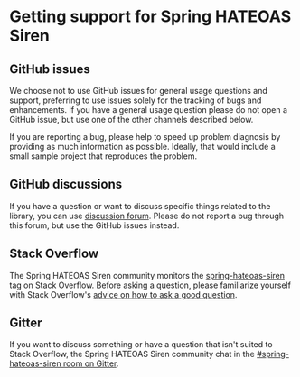 # Getting support for Spring HATEOAS Siren

## GitHub issues
We choose not to use GitHub issues for general usage questions and support, preferring to use issues solely for the tracking of bugs and enhancements. If you have a general usage question please do not open a GitHub issue, but use one of the other channels described below.

If you are reporting a bug, please help to speed up problem diagnosis by providing as much information as possible. Ideally, that would include a small sample project that reproduces the problem.

## GitHub discussions
If you have a question or want to discuss specific things related to the library, you can use [discussion forum](https://github.com/ingogriebsch/spring-hateoas-siren/discussions). Please do not report a bug through this forum, but use the GitHub issues instead.

## Stack Overflow
The Spring HATEOAS Siren community monitors the [spring-hateoas-siren](https://stackoverflow.com/tags/spring-hateoas-siren) tag on Stack Overflow. Before asking a question, please familiarize yourself with Stack Overflow's [advice on how to ask a good question](https://stackoverflow.com/help/how-to-ask).

## Gitter
If you want to discuss something or have a question that isn't suited to Stack Overflow, the Spring HATEOAS Siren community chat in the [#spring-hateoas-siren room on Gitter](https://gitter.im/ingogriebsch/spring-hateoas-siren).
